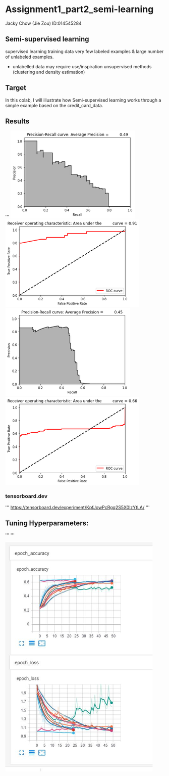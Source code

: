 # Assignment1_part2_semi-learning

Jacky Chow (Jie Zou) ID:014545284

## Semi-supervised learning
 supervised learning training data very few labeled examples & large number of unlabeled examples.
- unlabelled data may require use/inspiration unsupervised methods (clustering and density estimation) 


## Target
In this colab, I will illustrate how Semi-supervised learning works through a simple example based on the credit_card_data.

## Results
'''
![image](https://github.com/zjzsu2000/CMPE297_Sec49AdvanceDL/blob/master/Assignment_1/Assignment_1_%20Part_2/result1_!.png)
![image](https://github.com/zjzsu2000/CMPE297_Sec49AdvanceDL/blob/master/Assignment_1/Assignment_1_%20Part_2/result1_2.png)
![image](https://github.com/zjzsu2000/CMPE297_Sec49AdvanceDL/blob/master/Assignment_1/Assignment_1_%20Part_2/gbm1-1.png)
![image](https://github.com/zjzsu2000/CMPE297_Sec49AdvanceDL/blob/master/Assignment_1/Assignment_1_%20Part_2/gbm1-2.png)
### tensorboard.dev
'''
https://tensorboard.dev/experiment/KpfJowPcRgq2S5X0lzYtLA/
'''

## Tuning Hyperparameters:
'''
'''

![image](https://github.com/zjzsu2000/CMPE297_Sec49AdvanceDL/blob/master/Assignment_1/Assignment_1_%20Part_2/tensorboard.jpg)

